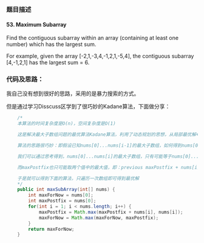 ### 题目描述

#### 53. Maximum Subarray

Find the contiguous subarray within an array (containing at least one number) which has the largest sum.

For example, given the array [-2,1,-3,4,-1,2,1,-5,4],
the contiguous subarray [4,-1,2,1] has the largest sum = 6.

### 代码及思路：

我自己没有想到很好的思路，采用的是暴力搜索的方式。

但是通过学习Disscuss区学到了很巧妙的Kadane算法，下面做分享：

```java
    /*
    本算法的时间复杂度是O(n)，空间复杂度是O(1)

    这是解决最大子数组问题的最优算法Kadane算法，利用了动态规划的思想，从局部最优解+状态转移来寻找全局最优解。

    算法的思路很巧妙：即假设已知nums[0]...nums[i-1]的最大子数组，如何得到nums[0]...nums[i]的最大子数组。

    我们可以通过思考得到，nums[0]...nums[i]的最大子数组，只有可能等于nums[0]...nums[i-1]的最大子数组(我们记录它的值为maxForNow)，或者等于nums[k].....nums[i](0<=k<=i，我们记录它的值为maxPostfix)

    而maxPostfix也只可能取两个值中的最大值，即：previous maxPostfix + nums[i]，或者nums[i]

    于是就可以得到下面的算法，只遍历一次数组即可得到最优解
    */
    public int maxSubArray(int[] nums) {
        int maxForNow = nums[0];
        int maxPostfix = nums[0];
        for(int i = 1; i < nums.length; i++) {
            maxPostfix = Math.max(maxPostfix + nums[i], nums[i]);
            maxForNow = Math.max(maxForNow, maxPostfix);
        }
        return maxForNow;
    }
```